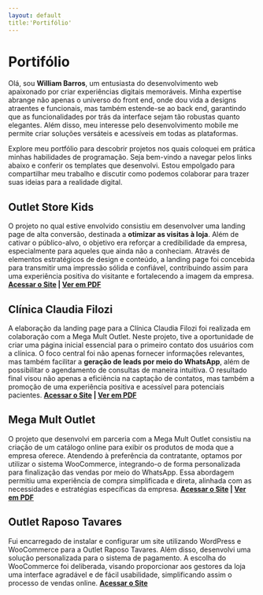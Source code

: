 ```yaml
---
layout: default
title:'Portifólio'
---
```




# Portifólio
Olá, sou **William Barros**, um entusiasta do desenvolvimento web apaixonado por criar experiências digitais memoráveis. Minha expertise abrange não apenas o universo do front end, onde dou vida a designs atraentes e funcionais, mas também estende-se ao back end, garantindo que as funcionalidades por trás da interface sejam tão robustas quanto elegantes. Além disso, meu interesse pelo desenvolvimento mobile me permite criar soluções versáteis e acessíveis em todas as plataformas.

Explore meu portfólio para descobrir projetos nos quais coloquei em prática minhas habilidades de programação. Seja bem-vindo a navegar pelos links abaixo e conferir os templates que desenvolvi. Estou empolgado para compartilhar meu trabalho e discutir como podemos colaborar para trazer suas ideias para a realidade digital.

## Outlet Store Kids
O projeto no qual estive envolvido consistiu em desenvolver uma landing page de alta conversão, destinada a **otimizar as visitas à loja**. Além de cativar o público-alvo, o objetivo era reforçar a credibilidade da empresa, especialmente para aqueles que ainda não a conheciam. Através de elementos estratégicos de design e conteúdo, a landing page foi concebida para transmitir uma impressão sólida e confiável, contribuindo assim para uma experiência positiva do visitante e fortalecendo a imagem da empresa.
**[Acessar o Site](https://outletstorekids.com.br/) | [Ver em PDF](https://williambarros.com.br/portifolio/outletstorekids.com.br.pdf)**

## Clínica Claudia Filozi
A elaboração da landing page para a Clínica Claudia Filozi foi realizada em colaboração com a Mega Mult Outlet. Neste projeto, tive a oportunidade de criar uma página inicial essencial para o primeiro contato dos usuários com a clínica. O foco central foi não apenas fornecer informações relevantes, mas também facilitar a **geração de leads por meio do WhatsApp**, além de possibilitar o agendamento de consultas de maneira intuitiva. O resultado final visou não apenas a eficiência na captação de contatos, mas também a promoção de uma experiência positiva e acessível para potenciais pacientes.
**[Acessar o Site](https://megamult.com.br/parceiro/claudiafilozi/) | [Ver em PDF](https://williambarros.com.br/portifolio/Cl%C3%ADnica-Claudia-Filozi.pdf)**

## Mega Mult Outlet
O projeto que desenvolvi em parceria com a Mega Mult Outlet consistiu na criação de um catálogo online para exibir os produtos de moda que a empresa oferece. Atendendo à preferência da contratante, optamos por utilizar o sistema WooCommerce, integrando-o de forma personalizada para finalização das vendas por meio do WhatsApp. Essa abordagem permitiu uma experiência de compra simplificada e direta, alinhada com as necessidades e estratégias específicas da empresa.
**[Acessar o Site](https://megamult.com.br/) | [Ver em PDF](https://williambarros.com.br/portifolio/megamult.com.br.pdf)**

## Outlet Raposo Tavares

Fui encarregado de instalar e configurar um site utilizando WordPress e WooCommerce para a Outlet Raposo Tavares. Além disso, desenvolvi uma solução personalizada para o sistema de pagamento. A escolha do WooCommerce foi deliberada, visando proporcionar aos gestores da loja uma interface agradável e de fácil usabilidade, simplificando assim o processo de vendas online.
**[Acessar o Site](https://megaraposo.com.br/)**
